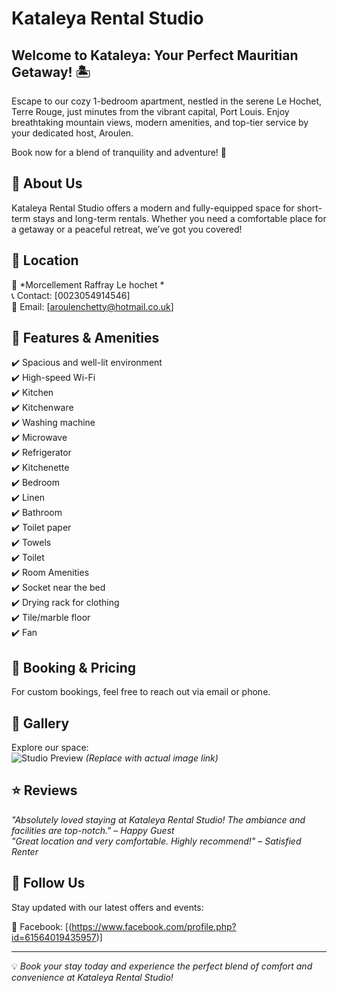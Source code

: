 # Kataleya Rental Studio

## Welcome to Kataleya: Your Perfect Mauritian Getaway! 🏝️
Escape to our cozy 1-bedroom apartment, nestled in the serene Le Hochet, Terre Rouge, just minutes from the vibrant capital, Port Louis. Enjoy breathtaking mountain views, modern amenities, and top-tier service by your dedicated host, Aroulen.

Book now for a blend of tranquility and adventure! 🌅

## 🎯 About Us
Kataleya Rental Studio offers a modern and fully-equipped space for short-term stays and long-term rentals. Whether you need a comfortable place for a getaway or a peaceful retreat, we’ve got you covered!

## 📍 Location
📌 *Morcellement Raffray Le hochet *  
📞 Contact: [0023054914546]  
📧 Email: [aroulenchetty@hotmail.co.uk]  

## 🏡 Features & Amenities
✔️ Spacious and well-lit environment  
✔️ High-speed Wi-Fi  
✔️ Kitchen  
✔️ Kitchenware  
✔️ Washing machine  
✔️ Microwave  
✔️ Refrigerator  
✔️ Kitchenette  
✔️ Bedroom  
✔️ Linen  
✔️ Bathroom  
✔️ Toilet paper  
✔️ Towels  
✔️ Toilet  
✔️ Room Amenities  
✔️ Socket near the bed  
✔️ Drying rack for clothing  
✔️ Tile/marble floor  
✔️ Fan  

## 📅 Booking & Pricing
For custom bookings, feel free to reach out via email or phone.

## 📸 Gallery
Explore our space:  
![Studio Preview](https://via.placeholder.com/800x400) *(Replace with actual image link)*

## ⭐ Reviews
_"Absolutely loved staying at Kataleya Rental Studio! The ambiance and facilities are top-notch."_ – *Happy Guest*  
_"Great location and very comfortable. Highly recommend!"_ – *Satisfied Renter*  

## 🔗 Follow Us
Stay updated with our latest offers and events:  

📘 Facebook: [(https://www.facebook.com/profile.php?id=61564019435957)]  

---

💡 *Book your stay today and experience the perfect blend of comfort and convenience at Kataleya Rental Studio!*
